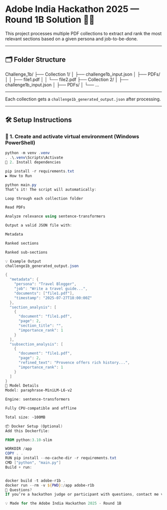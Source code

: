 # Adobe India Hackathon 2025 — Round 1B Solution 🧠📄

This project processes multiple PDF collections to extract and rank the most relevant sections based on a given persona and job-to-be-done.

------------------------------------------------------------------------

## 🗂 Folder Structure

Challenge_1b/
├── Collection 1/
│ ├── challenge1b_input.json
│ ├── PDFs/
│ │ ├── file1.pdf
│ │ └── file2.pdf
├── Collection 2/
│ ├── challenge1b_input.json
│ ├── PDFs/
│ └── ...

---------------------------------------------------------------------

Each collection gets a `challenge1b_generated_output.json` after processing.

----------------------------------------------------------------------

## 🛠 Setup Instructions

### 🔹 1. Create and activate virtual environment (Windows PowerShell)

```powershell
python -m venv .venv
. .\.venv\Scripts\Activate
🔹 2. Install dependencies

pip install -r requirements.txt
▶️ How to Run

python main.py
That’s it! The script will automatically:

Loop through each collection folder

Read PDFs

Analyze relevance using sentence-transformers

Output a valid JSON file with:

Metadata

Ranked sections

Ranked sub-sections

💡 Example Output
challenge1b_generated_output.json

{
  "metadata": {
    "persona": "Travel Blogger",
    "job": "Write a travel guide...",
    "documents": ["file1.pdf"],
    "timestamp": "2025-07-27T18:00:00Z"
  },
  "section_analysis": [
    {
      "document": "file1.pdf",
      "page": 2,
      "section_title": "",
      "importance_rank": 1
    }
  ],
  "subsection_analysis": [
    {
      "document": "file1.pdf",
      "page": 2,
      "refined_text": "Provence offers rich history...",
      "importance_rank": 1
    }
  ]
}
🧠 Model Details
Model: paraphrase-MiniLM-L6-v2

Engine: sentence-transformers

Fully CPU-compatible and offline

Total size: ~100MB

📦 Docker Setup (Optional)
Add this Dockerfile:

FROM python:3.10-slim

WORKDIR /app
COPY . .
RUN pip install --no-cache-dir -r requirements.txt
CMD ["python", "main.py"]
Build + run:


docker build -t adobe-r1b .
docker run --rm -v ${PWD}:/app adobe-r1b
📧 Questions?
If you’re a hackathon judge or participant with questions, contact me via GitHub or email.

💡 Made for the Adobe India Hackathon 2025 - Round 1B